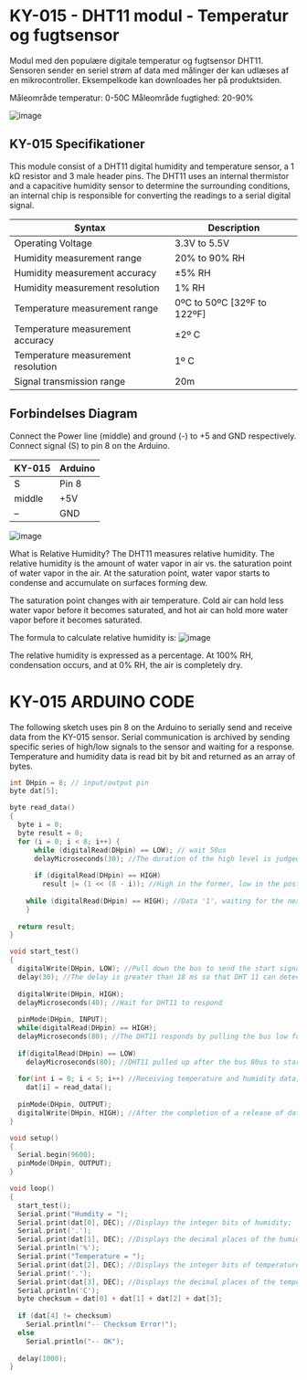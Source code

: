 # KY-015 - DHT11 modul - Temperatur og fugtsensor

Modul med den populære digitale temperatur og fugtsensor DHT11. Sensoren sender en seriel strøm af data med målinger der kan udlæses af en mikrocontroller. Eksempelkode kan downloades her på produktsiden.

Måleområde temperatur: 0-50C Måleområde fugtighed: 20-90%

![image](https://user-images.githubusercontent.com/44589560/159655274-2c3baea4-aa06-4f7f-82a8-65481a56a8de.png)

## KY-015 Specifikationer
This module consist of a DHT11 digital humidity and temperature sensor, a 1 kΩ resistor and 3 male header pins. The DHT11 uses an internal thermistor and a capacitive humidity sensor to determine the surrounding conditions, an internal chip is responsible for converting the readings to a serial digital signal.

| Syntax                             | Description                |
| ---------------------------------- | -------------------------- |
| Operating Voltage                  | 3.3V to 5.5V               |
| Humidity measurement range         | 20% to 90% RH              |
| Humidity measurement accuracy      | ±5% RH                     |
| Humidity measurement resolution    | 1% RH                      |
| Temperature measurement range      | 0ºC to 50ºC [32ºF to 122ºF]|
| Temperature measurement accuracy   | ±2º C                      |
| Temperature measurement resolution | 1º C                       |
| Signal transmission range          | 20m                        |

## Forbindelses Diagram
Connect the Power line (middle) and ground (-) to +5 and GND respectively. Connect signal (S) to pin 8 on the Arduino.

| KY-015 | Arduino |
| ------ |-------- |
| S      |	Pin 8  |
| middle |	+5V    |
| –      |	GND    |

![image](https://user-images.githubusercontent.com/44589560/159655307-632f49f5-b732-4694-9c95-af8a55e8666a.png)

What is Relative Humidity?
The DHT11 measures relative humidity. The relative humidity is the amount of water vapor in air vs. the saturation point of water vapor in the air. At the saturation point, water vapor starts to condense and accumulate on surfaces forming dew.

The saturation point changes with air temperature. Cold air can hold less water vapor before it becomes saturated, and hot air can hold more water vapor before it becomes saturated.

The formula to calculate relative humidity is:
 ![image](https://user-images.githubusercontent.com/44589560/159673751-cfd97070-0a9f-4788-a663-b406d798d313.png)

The relative humidity is expressed as a percentage. At 100% RH, condensation occurs, and at 0% RH, the air is completely dry.

# KY-015 ARDUINO CODE
The following sketch uses pin 8 on the Arduino to serially send and receive data from the KY-015 sensor. Serial communication is archived by sending specific series of high/low signals to the sensor and waiting for a response. Temperature and humidity data is read bit by bit and returned as an array of bytes.

```C++
int DHpin = 8; // input/output pin
byte dat[5];

byte read_data()
{
  byte i = 0;
  byte result = 0;
  for (i = 0; i < 8; i++) {
      while (digitalRead(DHpin) == LOW); // wait 50us
      delayMicroseconds(30); //The duration of the high level is judged to determine whether the data is '0' or '1'
      
      if (digitalRead(DHpin) == HIGH)
        result |= (1 << (8 - i)); //High in the former, low in the post
        
    while (digitalRead(DHpin) == HIGH); //Data '1', waiting for the next bit of reception
    }
    
  return result;
}

void start_test()
{
  digitalWrite(DHpin, LOW); //Pull down the bus to send the start signal
  delay(30); //The delay is greater than 18 ms so that DHT 11 can detect the start signal
  
  digitalWrite(DHpin, HIGH);
  delayMicroseconds(40); //Wait for DHT11 to respond
  
  pinMode(DHpin, INPUT);
  while(digitalRead(DHpin) == HIGH);
  delayMicroseconds(80); //The DHT11 responds by pulling the bus low for 80us;
  
  if(digitalRead(DHpin) == LOW)
    delayMicroseconds(80); //DHT11 pulled up after the bus 80us to start sending data;
    
  for(int i = 0; i < 5; i++) //Receiving temperature and humidity data, check bits are not considered;
    dat[i] = read_data();
    
  pinMode(DHpin, OUTPUT);
  digitalWrite(DHpin, HIGH); //After the completion of a release of data bus, waiting for the host to start the next signal
}

void setup()
{
  Serial.begin(9600);
  pinMode(DHpin, OUTPUT);
}

void loop()
{
  start_test();
  Serial.print("Humdity = ");
  Serial.print(dat[0], DEC); //Displays the integer bits of humidity;
  Serial.print('.');
  Serial.print(dat[1], DEC); //Displays the decimal places of the humidity;
  Serial.println('%');
  Serial.print("Temperature = ");
  Serial.print(dat[2], DEC); //Displays the integer bits of temperature;
  Serial.print('.');
  Serial.print(dat[3], DEC); //Displays the decimal places of the temperature;
  Serial.println('C');
  byte checksum = dat[0] + dat[1] + dat[2] + dat[3];
  
  if (dat[4] != checksum) 
    Serial.println("-- Checksum Error!");
  else
    Serial.println("-- OK");
 
  delay(1000);
}
```
